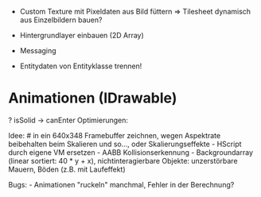 - Custom Texture mit Pixeldaten aus Bild füttern => Tilesheet dynamisch aus Einzelbildern bauen?
- Hintergrundlayer einbauen (2D Array)

- Messaging
- Entitydaten von Entityklasse trennen!
# Animationen (IDrawable)
? isSolid -> canEnter
Optimierungen:

Idee:
	# in ein 640x348 Framebuffer zeichnen, wegen Aspektrate beibehalten beim Skalieren und so..., oder Skalierungseffekte
	- HScript durch eigene VM ersetzen
	- AABB Kollisionserkennung
	- Backgroundarray (linear sortiert: 40 * y + x), nichtinteragierbare Objekte: unzerstörbare Mauern, Böden (z.B. mit Laufeffekt)
	
Bugs:
	- Animationen "ruckeln" manchmal, Fehler in der Berechnung?